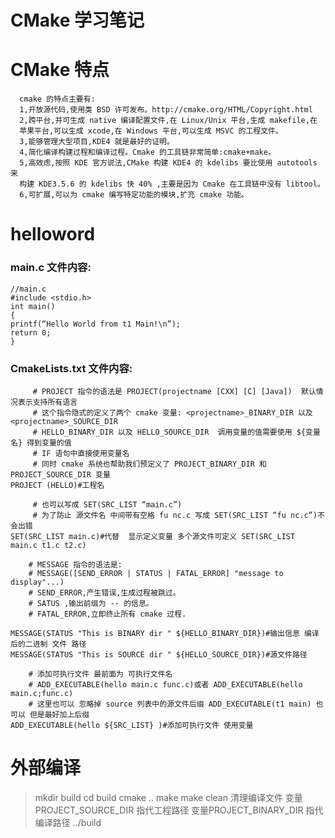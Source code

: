 # CMake 学习笔记


# CMake 特点

      cmake 的特点主要有:
      1,开放源代码,使用类 BSD 许可发布。http://cmake.org/HTML/Copyright.html
      2,跨平台,并可生成 native 编译配置文件,在 Linux/Unix 平台,生成 makefile,在
      苹果平台,可以生成 xcode,在 Windows 平台,可以生成 MSVC 的工程文件。
      3,能够管理大型项目,KDE4 就是最好的证明。
      4,简化编译构建过程和编译过程。Cmake 的工具链非常简单:cmake+make。
      5,高效虑,按照 KDE 官方说法,CMake 构建 KDE4 的 kdelibs 要比使用 autotools 来
      构建 KDE3.5.6 的 kdelibs 快 40% ,主要是因为 Cmake 在工具链中没有 libtool。
      6,可扩展,可以为 cmake 编写特定功能的模块,扩充 cmake 功能。
      
# helloword
### main.c 文件内容:
    //main.c
    #include <stdio.h>
    int main()
    {
    printf(“Hello World from t1 Main!\n”);
    return 0;
    }
    
### CmakeLists.txt 文件内容:
         # PROJECT 指令的语法是 PROJECT(projectname [CXX] [C] [Java])  默认情况表示支持所有语言
         # 这个指令隐式的定义了两个 cmake 变量: <projectname>_BINARY_DIR 以及<projectname>_SOURCE_DIR
         # HELLO_BINARY_DIR 以及 HELLO_SOURCE_DIR  调用变量的值需要使用 ${变量名} 得到变量的值
         # IF 语句中直接使用变量名
         # 同时 cmake 系统也帮助我们预定义了 PROJECT_BINARY_DIR 和 PROJECT_SOURCE_DIR 变量
    PROJECT (HELLO)#工程名
    
         # 也可以写成 SET(SRC_LIST “main.c”)  
         # 为了防止 源文件名 中间带有空格 fu nc.c 写成 SET(SRC_LIST “fu nc.c”)不会出错
    SET(SRC_LIST main.c)#代替  显示定义变量 多个源文件可定义 SET(SRC_LIST main.c t1.c t2.c)
    
        # MESSAGE 指令的语法是:
        # MESSAGE([SEND_ERROR | STATUS | FATAL_ERROR] "message to display"...)
        # SEND_ERROR,产生错误,生成过程被跳过。 
        # SATUS ,输出前缀为 -- 的信息。
        # FATAL_ERROR,立即终止所有 cmake 过程.
    
    MESSAGE(STATUS "This is BINARY dir " ${HELLO_BINARY_DIR})#输出信息 编译后的二进制 文件 路径
    MESSAGE(STATUS "This is SOURCE dir " ${HELLO_SOURCE_DIR})#源文件路径
    
        # 添加可执行文件 最前面为 可执行文件名
        # ADD_EXECUTABLE(hello main.c func.c)或者 ADD_EXECUTABLE(hello main.c;func.c)
        # 这里也可以 忽略掉 source 列表中的源文件后缀 ADD_EXECUTABLE(t1 main) 也可以 但是最好加上后缀
    ADD_EXECUTABLE(hello ${SRC_LIST} )#添加可执行文件 使用变量  
    
  # 外部编译
> mkdir build   cd build    cmake ..    make     make clean 清理编译文件
> 变量PROJECT_SOURCE_DIR 指代工程路径 变量PROJECT_BINARY_DIR  指代编译路径 ../build 




    
